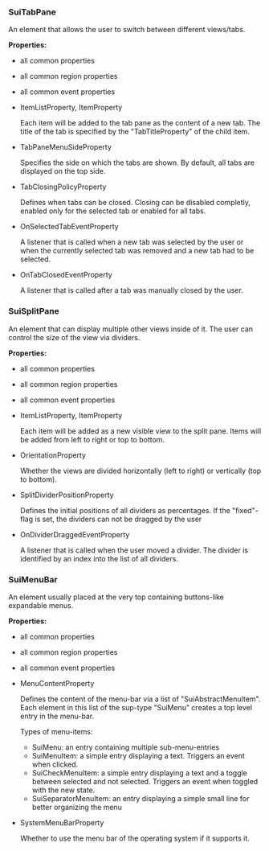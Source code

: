 ### SuiTabPane

An element that allows the user to switch between different views/tabs.

**Properties:**

- all common properties

- all common region properties

- all common event properties

- ItemListProperty, ItemProperty

  Each item will be added to the tab pane as the content of a new tab. The title of the tab is specified by the "TabTitleProperty" of the child item.

- TabPaneMenuSideProperty

  Specifies the side on which the tabs are shown. By default, all tabs are displayed on the top side.

- TabClosingPolicyProperty

  Defines when tabs can be closed. Closing can be disabled completly, enabled only for the selected tab or enabled for all tabs.

- OnSelectedTabEventProperty

  A listener that is called when a new tab was selected by the user or when the currently selected tab was removed and a new tab had to be selected. 

- OnTabClosedEventProperty

  A listener that is called after a tab was manually closed by the user.



### SuiSplitPane

An element that can display multiple other views inside of it. The user can control the size of the view via dividers.

**Properties:**

- all common properties

- all common region properties

- all common event properties

- ItemListProperty, ItemProperty

  Each item will be added as a new visible view to the split pane. Items will be added from left to right or top to bottom.

- OrientationProperty

  Whether the views are divided horizontally (left to right) or vertically  (top to bottom).

- SplitDividerPositionProperty

  Defines the initial positions of all dividers as percentages. If the "fixed"-flag is set, the dividers can not be dragged by the user

- OnDividerDraggedEventProperty

  A listener that is called when the user moved a divider. The divider is identified by an index into the list of all dividers.



### SuiMenuBar

An element usually placed at the very top containing buttons-like expandable menus.

**Properties:**

- all common properties

- all common region properties

- all common event properties

- MenuContentProperty

  Defines the content of the menu-bar via a list of "SuiAbstractMenuItem". Each element in this list of the sup-type "SuiMenu" creates a top level entry in the menu-bar.

  Types of menu-items:

  - SuiMenu: an entry containing multiple sub-menu-entries
  - SuiMenuItem: a simple entry displaying a text. Triggers an event when clicked.
  - SuiCheckMenuItem: a simple entry displaying a text and a toggle between selected and not selected. Triggers an event when toggled with the new state.
  - SuiSeparatorMenuItem: an entry displaying a simple small line for better organizing the menu  

- SystemMenuBarProperty

  Whether to use the menu bar of the operating system if it supports it.